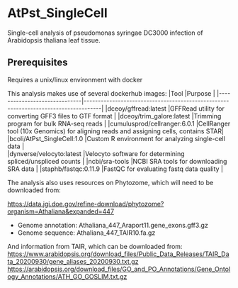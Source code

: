 # AtPst_SingleCell
Single-cell analysis of pseudomonas syringae DC3000 infection of Arabidopsis thaliana leaf tissue.

## Prerequisites
Requires a unix/linux environment with docker

This analysis makes use of several dockerhub images:
|Tool                          |Purpose                                                                             | 
|------------------------------|------------------------------------------------------------------------------------|
|dceoy/gffread:latest          |GFFRead utility for converting GFF3 files to GTF format                             |
|dceoy/trim_galore:latest      |Trimming program for bulk RNA-seq reads                                             |
|cumulusprod/cellranger:6.0.1  |CellRanger tool (10x Genomics) for aligning reads and assigning cells, contains STAR|
|bcoli/AtPst_SingleCell:1.0    |Custom R environment for analyzing single-cell data                                 |                    
|dynverse/velocyto:latest      |Velocyto software for determining spliced/unspliced counts                          |
|ncbi/sra-tools                |NCBI SRA tools for downloading SRA data                                             |
|staphb/fastqc:0.11.9          |FastQC for evaluating fastq data quality                                            |

The analysis also uses resources on Phytozome, which will need to be downloaded from:

https://data.jgi.doe.gov/refine-download/phytozome?organism=Athaliana&expanded=447
 * Genome annotation: Athaliana_447_Araport11.gene_exons.gff3.gz
 * Genome sequence: Athaliana_447_TAIR10.fa.gz
 
And information from TAIR, which can be downloaded from:
https://www.arabidopsis.org/download_files/Public_Data_Releases/TAIR_Data_20200930/gene_aliases_20200930.txt.gz
https://arabidopsis.org/download_files/GO_and_PO_Annotations/Gene_Ontology_Annotations/ATH_GO_GOSLIM.txt.gz
